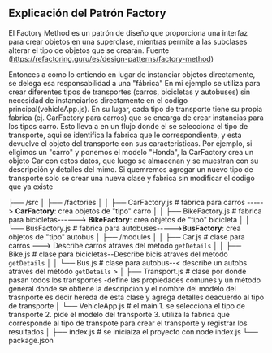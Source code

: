 ## Explicación del Patrón Factory

El Factory Method es un patrón de diseño que proporciona una interfaz para crear objetos en una superclase, mientras permite a las subclases alterar el tipo de objetos que se crearán. Fuente (https://refactoring.guru/es/design-patterns/factory-method)

Entonces a como lo entiendo en lugar de instanciar objetos directamente, se delega esa responsabilidad a una "fábrica"
En mi ejemplo se utiliza para crear diferentes tipos de transportes (carros, bicicletas y autobuses) sin necesidad de instanciarlos directamente en el codigo principal(vehicleApp.js). En su lugar, cada tipo de transporte tiene su propia fabrica (ej. CarFactory para carros) que se encarga de crear instancias para los tipos carro. Esto lleva a en un flujo donde el se selecciona el tipo de transporte, aqui se identifica la fabrica que le correspondiente, y esta devuelve el objeto del transporte con sus caracteristicas. Por ejemplo, si eligimos un "carro" y ponemos el modelo "Honda", la CarFactory crea un objeto Car con estos datos, que luego se almacenan y se muestran con su descripción y detalles del mimo. Si quemremos agregar un nuevo tipo de transporte solo se crear una nueva clase y fabrica sin modificar el codigo que ya existe

├── /src
│   ├── /factories
│   │   ├── CarFactory.js     # fábrica para carros  ----->  **CarFactory**: crea objetos de "tipo" carro
│   │   ├── BikeFactory.js    # fabrica para bicicletas------> **BikeFactory**: crea objetos de "tipo" bicicleta
│   │   └── BusFactory.js     # fabrica para autobuses----->**BusFactory**: crea objetos de "tipo" autobus
│   ├── /modules
│   │   ├── Car.js            # clase para carros ---> Describe carros atraves del metodo `getDetails` 
│   │   ├── Bike.js           # clase  para bicicletas--Describe bicis atraves del metodo `getDetails` 
│   │   └── Bus.js            # clase  para autobus--< describe un autobs atraves del método `getDetails` > 
│   ├── Transport.js          # clase por donde pasan todos los transportes 
                                    -define las propiedades comunes y un método general donde se obtiene la descripcion y el nombre del modelo del trasnporte es decir hereda de esta clase y agrega detalles deacuerdo al tipo de transporte
│   └── VehicleApp.js         # el main
                                    1. se selecciona el tipo de transporte
                                   2.  pide el modelo del transporte
                                   3. utiliza la fábrica que corresponde al tipo de transpote para crear el transporte y registrar los resultados
│
├── index.js                  # se iniciaiza el proyecto con node index.js
└── package.json              




